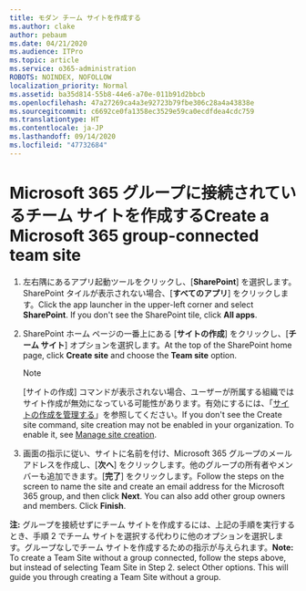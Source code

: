```yaml
---
title: モダン チーム サイトを作成する
ms.author: clake
author: pebaum
ms.date: 04/21/2020
ms.audience: ITPro
ms.topic: article
ms.service: o365-administration
ROBOTS: NOINDEX, NOFOLLOW
localization_priority: Normal
ms.assetid: ba35d814-55b8-44e6-a70e-011b91d2bbcb
ms.openlocfilehash: 47a27269ca4a3e92723b79fbe306c28a4a43838e
ms.sourcegitcommit: c6692ce0fa1358ec3529e59ca0ecdfdea4cdc759
ms.translationtype: HT
ms.contentlocale: ja-JP
ms.lasthandoff: 09/14/2020
ms.locfileid: "47732684"
---
```

# <a name="create-a-microsoft-365-group-connected-team-site"></a><span data-ttu-id="2d351-102">Microsoft 365 グループに接続されているチーム サイトを作成する</span><span class="sxs-lookup"><span data-stu-id="2d351-102">Create a Microsoft 365 group-connected team site</span></span>

1. <span data-ttu-id="2d351-p101">左右隅にあるアプリ起動ツールをクリックし、[**SharePoint**] を選択します。SharePoint タイルが表示されない場合、[**すべてのアプリ**] をクリックします。</span><span class="sxs-lookup"><span data-stu-id="2d351-p101">Click the app launcher in the upper-left corner and select **SharePoint**. If you don't see the SharePoint tile, click **All apps**.</span></span>
    
2. <span data-ttu-id="2d351-105">SharePoint ホーム ページの一番上にある [**サイトの作成**] をクリックし、[**チーム サイト**] オプションを選択します。</span><span class="sxs-lookup"><span data-stu-id="2d351-105">At the top of the SharePoint home page, click **Create site** and choose the **Team site** option.</span></span> 
    
    > [!NOTE]
    > <span data-ttu-id="2d351-p102">[サイトの作成] コマンドが表示されない場合、ユーザーが所属する組織ではサイト作成が無効になっている可能性があります。有効にするには、「[サイトの作成を管理する](https://go.microsoft.com/fwlink/?linkid=2009644)」を参照してください。</span><span class="sxs-lookup"><span data-stu-id="2d351-p102">If you don't see the Create site command, site creation may not be enabled in your organization. To enable it, see [Manage site creation](https://go.microsoft.com/fwlink/?linkid=2009644).</span></span> 
  
3. <span data-ttu-id="2d351-p103">画面の指示に従い、サイトに名前を付け、Microsoft 365 グループのメール アドレスを作成し、[**次へ**] をクリックします。他のグループの所有者やメンバーも追加できます。[**完了**] をクリックします。</span><span class="sxs-lookup"><span data-stu-id="2d351-p103">Follow the steps on the screen to name the site and create an email address for the Microsoft 365 group, and then click **Next**. You can also add other group owners and members. Click **Finish**.</span></span>
  
 <span data-ttu-id="2d351-p104">**注:** グループを接続せずにチーム サイトを作成するには、上記の手順を実行するとき、手順 2 でチーム サイトを選択する代わりに他のオプションを選択します。グループなしでチーム サイトを作成するための指示が与えられます。</span><span class="sxs-lookup"><span data-stu-id="2d351-p104">**Note:** To create a Team Site without a group connected, follow the steps above, but instead of selecting Team Site in Step 2. select Other options. This will guide you through creating a Team Site without a group.</span></span> 
    

